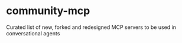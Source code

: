 # community-mcp
Curated list of new, forked and redesigned MCP servers to be used in conversational agents
